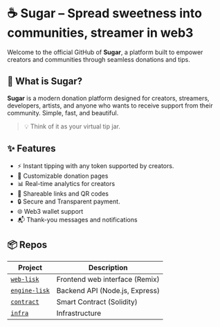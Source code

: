 # ☕ Sugar – Spread sweetness into communities, streamer in web3

Welcome to the official GitHub of **Sugar**, a platform built to empower creators and communities through seamless donations and tips.

## 🚀 What is Sugar?

**Sugar** is a modern donation platform designed for creators, streamers, developers, artists, and anyone who wants to receive support from their community. Simple, fast, and beautiful.

> 💡 Think of it as your virtual tip jar.

## ✨ Features

- ⚡ Instant tipping with any token supported by creators.
- 🎨 Customizable donation pages
- 📊 Real-time analytics for creators
- 🔗 Shareable links and QR codes
- 🔒 Secure and Transparent payment.
- 🌐 Web3 wallet support
- 📬 Thank-you messages and notifications

## 📦 Repos

| Project            | Description                                  |
|--------------------|----------------------------------------------|
| [`web-lisk`](https://github.com/sugar-space/web-lisk) | Frontend web interface (Remix) |
| [`engine-lisk`](https://github.com/sugar-space/engine-lisk) | Backend API (Node.js, Express)      |
| [`contract`](https://github.com/sugar-space/contract) | Smart Contract (Solidity)        |
| [`infra`](https://github.com/sugar-space/infra) | Infrastructure        |
